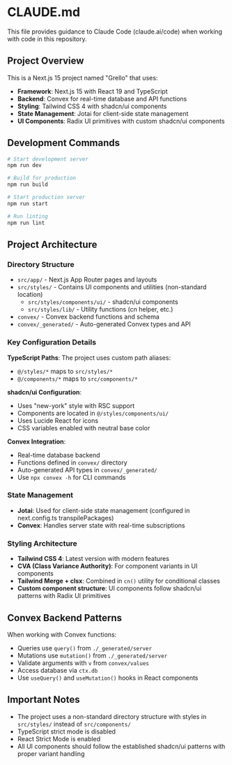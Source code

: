 # CLAUDE.md

This file provides guidance to Claude Code (claude.ai/code) when working with code in this repository.

## Project Overview

This is a Next.js 15 project named "Grello" that uses:
- **Framework**: Next.js 15 with React 19 and TypeScript
- **Backend**: Convex for real-time database and API functions
- **Styling**: Tailwind CSS 4 with shadcn/ui components
- **State Management**: Jotai for client-side state management
- **UI Components**: Radix UI primitives with custom shadcn/ui components

## Development Commands

```bash
# Start development server
npm run dev

# Build for production  
npm run build

# Start production server
npm run start

# Run linting
npm run lint
```

## Project Architecture

### Directory Structure
- `src/app/` - Next.js App Router pages and layouts
- `src/styles/` - Contains UI components and utilities (non-standard location)
  - `src/styles/components/ui/` - shadcn/ui components
  - `src/styles/lib/` - Utility functions (cn helper, etc.)
- `convex/` - Convex backend functions and schema
- `convex/_generated/` - Auto-generated Convex types and API

### Key Configuration Details

**TypeScript Paths**: The project uses custom path aliases:
- `@/styles/*` maps to `src/styles/*`
- `@/components/*` maps to `src/components/*`

**shadcn/ui Configuration**: 
- Uses "new-york" style with RSC support
- Components are located in `@/styles/components/ui/`
- Uses Lucide React for icons
- CSS variables enabled with neutral base color

**Convex Integration**:
- Real-time database backend
- Functions defined in `convex/` directory
- Auto-generated API types in `convex/_generated/`
- Use `npx convex -h` for CLI commands

### State Management
- **Jotai**: Used for client-side state management (configured in next.config.ts transpilePackages)
- **Convex**: Handles server state with real-time subscriptions

### Styling Architecture
- **Tailwind CSS 4**: Latest version with modern features
- **CVA (Class Variance Authority)**: For component variants in UI components
- **Tailwind Merge + clsx**: Combined in `cn()` utility for conditional classes
- **Custom component structure**: UI components follow shadcn/ui patterns with Radix UI primitives

## Convex Backend Patterns

When working with Convex functions:
- Queries use `query()` from `./_generated/server`
- Mutations use `mutation()` from `./_generated/server` 
- Validate arguments with `v` from `convex/values`
- Access database via `ctx.db`
- Use `useQuery()` and `useMutation()` hooks in React components

## Important Notes

- The project uses a non-standard directory structure with styles in `src/styles/` instead of `src/components/`
- TypeScript strict mode is disabled
- React Strict Mode is enabled
- All UI components should follow the established shadcn/ui patterns with proper variant handling